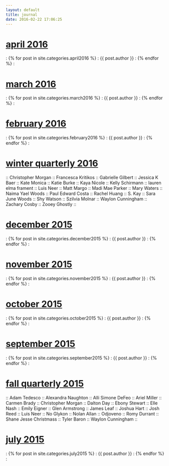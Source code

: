 ```yaml
---
layout: default
title: journal
date: 2016-02-22 17:06:25
---
```


<h1><b><a href="../april2016">april 2016</a></b></h1>
<div style="display: inline;"> :
{% for post in site.categories.april2016 %}
	: {{ post.author }} :
{% endfor %}
:</div>

<h1><b><a href="../march2016">march 2016</a></b></h1>
<div style="display: inline;"> :
{% for post in site.categories.march2016 %}
	: {{ post.author }} :
{% endfor %}
:</div>

<h1><b><a href="../february2016">february 2016</a></b></h1>
<div style="display: inline;"> :
{% for post in site.categories.february2016 %}
	: {{ post.author }} :
{% endfor %}
:</div>

<h1><b><a href="../winter2016">winter quarterly 2016</a></b></h1>
:: Christopher Morgan :: Francesca Kritikos :: Gabrielle Gilbert :: Jessica K Baer :: Kate Monica :: Katie Burke :: Kaya Nicole :: Kelly Schirmann :: lauren elma frament :: Luis Neer :: Matt Margo :: Madi Mae Parker :: Mary Waters :: Naima Yael Woods :: Paul Edward Costa :: Rachel Huang :: S. Kay :: Sara June Woods :: Shy Watson :: Szilvia Molnar :: Waylon Cunningham :: Zachary Cosby :: Zooey Ghostly ::

<h1><b><a href="../december2015">december 2015</a></b></h1>
<div style="display: inline;"> :
{% for post in site.categories.december2015 %}
	: {{ post.author }} :
{% endfor %}
:</div>

<h1><b><a href="../november2015">november 2015</a></b></h1>
<div style="display: inline;"> :
{% for post in site.categories.november2015 %}
	: {{ post.author }} :
{% endfor %}
:</div>

<h1><b><a href="../october2015">october 2015</a></b></h1>
<div style="display: inline;"> :
{% for post in site.categories.october2015 %}
	: {{ post.author }} :
{% endfor %}
:</div>
           
<h1><b><a href="../september2015">september 2015</a></b></h1>
<div style="display: inline;"> :
{% for post in site.categories.september2015 %}
	: {{ post.author }} :
{% endfor %}
:</div>
            
<h1><b><a href="../fall2015">fall quarterly 2015</a></b></h1> 
:: Adam Tedesco :: Alexandra Naughton :: Alli Simone DeFeo :: Ariel Miller :: Carmen Brady :: Christopher Morgan :: Dalton Day :: Ebony Stewart :: Elle Nash :: Emily Eigner :: Glen Armstrong :: James Leaf :: Joshua Hart :: Josh Reed :: Luis Neer :: No Glykon :: Nolan Allan :: Odjoveno :: Romy Durrant :: Shane Jesse Christmass :: Tyler Baron :: Waylon Cunningham ::

<h1><b><a href="../july2015">july 2015</a></b></h1>
<div style="display: inline;"> :
{% for post in site.categories.july2015 %}
	: {{ post.author }} :
{% endfor %}
:</div>
